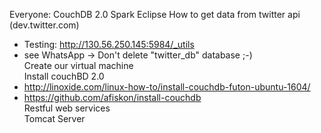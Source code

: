 
Everyone:
CouchDB 2.0
Spark
Eclipse
How to get data from twitter api (dev.twitter.com)
  - Testing: http://130.56.250.145:5984/_utils </br>
  - see WhatsApp -> Don't delete "twitter_db" database ;-) </br>
Create our virtual machine </br>
Install couchBD 2.0<br>
  - http://linoxide.com/linux-how-to/install-couchdb-futon-ubuntu-1604/ </br>
  - https://github.com/afiskon/install-couchdb </br>
Restful web services <br>
Tomcat Server 
